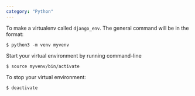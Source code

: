 ```yaml
---
category: "Python"
---
```



To make a virtualenv called `django_env`. The general command will be in the format:
```
$ python3 -m venv myvenv
```


Start your virtual environment by running command-line
```
$ source myvenv/bin/activate
```


To stop your virtual environment:
```
$ deactivate
```
